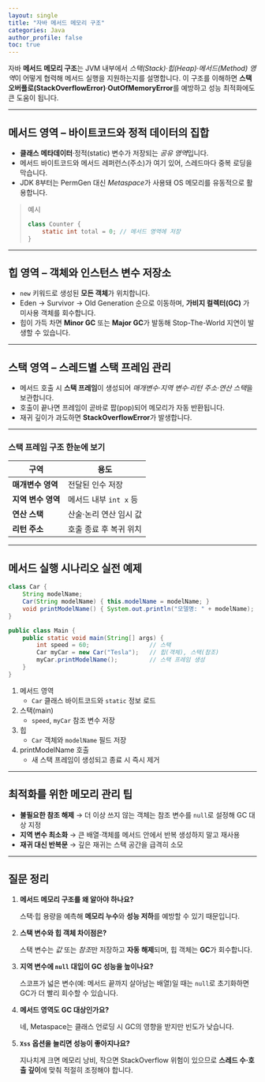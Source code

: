```yaml
---
layout: single
title: "자바 메서드 메모리 구조"
categories: Java
author_profile: false
toc: true
---
```


자바 **메서드 메모리 구조**는 JVM 내부에서 *스택(Stack)·힙(Heap)·메서드(Method) 영역*이 어떻게 협력해 메서드 실행을 지원하는지를 설명합니다. 이 구조를 이해하면 **스택 오버플로(StackOverflowError)**·**OutOfMemoryError**를 예방하고 성능 최적화에도 큰 도움이 됩니다.

------

## 메서드 영역 – 바이트코드와 정적 데이터의 집합

- **클래스 메타데이터**·정적(static) 변수가 저장되는 *공유 영역*입니다.
- 메서드 바이트코드와 메서드 레퍼런스(주소)가 여기 있어, 스레드마다 중복 로딩을 막습니다.
- JDK 8부터는 PermGen 대신 *Metaspace*가 사용돼 OS 메모리를 유동적으로 활용합니다.

> 예시
>
> ```java
> class Counter {
>     static int total = 0; // 메서드 영역에 저장
> }
> ```

------

## 힙 영역 – 객체와 인스턴스 변수 저장소

- `new` 키워드로 생성된 **모든 객체**가 위치합니다.
- Eden → Survivor → Old Generation 순으로 이동하며, **가비지 컬렉터(GC)** 가 미사용 객체를 회수합니다.
- 힙이 가득 차면 **Minor GC** 또는 **Major GC**가 발동해 Stop-The-World 지연이 발생할 수 있습니다.

------

## 스택 영역 – 스레드별 스택 프레임 관리

- 메서드 호출 시 **스택 프레임**이 생성되어 *매개변수·지역 변수·리턴 주소·연산 스택*을 보관합니다.
- 호출이 끝나면 프레임이 곧바로 팝(pop)되어 메모리가 자동 반환됩니다.
- 재귀 깊이가 과도하면 **StackOverflowError**가 발생합니다.

------

### 스택 프레임 구조 한눈에 보기

| 구역               | 용도                   |
| ------------------ | ---------------------- |
| **매개변수 영역**  | 전달된 인수 저장       |
| **지역 변수 영역** | 메서드 내부 `int x` 등 |
| **연산 스택**      | 산술·논리 연산 임시 값 |
| **리턴 주소**      | 호출 종료 후 복귀 위치 |

------

## 메서드 실행 시나리오 실전 예제

```java
class Car {
    String modelName;
    Car(String modelName) { this.modelName = modelName; }
    void printModelName() { System.out.println("모델명: " + modelName); }
}

public class Main {
    public static void main(String[] args) {
        int speed = 60;                 // 스택
        Car myCar = new Car("Tesla");   // 힙(객체), 스택(참조)
        myCar.printModelName();         // 스택 프레임 생성
    }
}
```

1. 메서드 영역
   - `Car` 클래스 바이트코드와 `static` 정보 로드
2. 스택(main)
   - `speed`, `myCar` 참조 변수 저장
3. 힙
   - `Car` 객체와 `modelName` 필드 저장
4. printModelName 호출
   - 새 스택 프레임이 생성되고 종료 시 즉시 제거

------

## 최적화를 위한 메모리 관리 팁

- **불필요한 참조 해제** → 더 이상 쓰지 않는 객체는 참조 변수를 `null`로 설정해 GC 대상 지정
- **지역 변수 최소화** → 큰 배열·객체를 메서드 안에서 반복 생성하지 말고 재사용
- **재귀 대신 반복문** → 깊은 재귀는 스택 공간을 급격히 소모

------

## 질문 정리

1. **메서드 메모리 구조를 왜 알아야 하나요?**

   스택·힙 용량을 예측해 **메모리 누수**와 **성능 저하**를 예방할 수 있기 때문입니다.

2. **스택 변수와 힙 객체 차이점은?**

   스택 변수는 *값* 또는 *참조*만 저장하고 **자동 해제**되며, 힙 객체는 **GC**가 회수합니다.

3. **지역 변수에 `null` 대입이 GC 성능을 높이나요?**

   스코프가 넓은 변수(예: 메서드 끝까지 살아남는 배열)일 때는 `null`로 초기화하면 GC가 더 빨리 회수할 수 있습니다.

4. **메서드 영역도 GC 대상인가요?**

   네, Metaspace는 클래스 언로딩 시 GC의 영향을 받지만 빈도가 낮습니다.

5. **`Xss` 옵션을 늘리면 성능이 좋아지나요?**

   지나치게 크면 메모리 낭비, 작으면 StackOverflow 위험이 있으므로 **스레드 수·호출 깊이**에 맞춰 적절히 조정해야 합니다.
